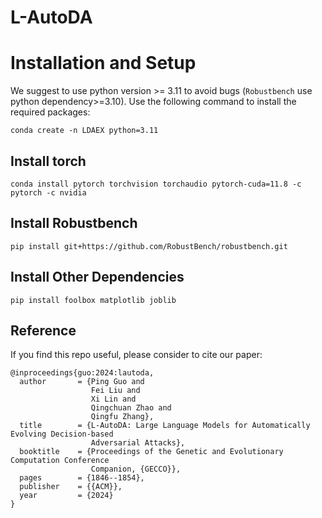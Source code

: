 # L-AutoDA

# Installation and Setup
We suggest to use python version >= 3.11 to avoid bugs (`Robustbench` use python dependency>=3.10). Use the following command to install the required packages:

```shell
conda create -n LDAEX python=3.11
```

## Install torch
```shell
conda install pytorch torchvision torchaudio pytorch-cuda=11.8 -c pytorch -c nvidia
```

## Install Robustbench
```shell
pip install git+https://github.com/RobustBench/robustbench.git
```

## Install Other Dependencies
```shell
pip install foolbox matplotlib joblib
```


## Reference
If you find this repo useful, please consider to cite our paper:

```
@inproceedings{guo:2024:lautoda,
  author       = {Ping Guo and
                  Fei Liu and
                  Xi Lin and
                  Qingchuan Zhao and
                  Qingfu Zhang},
  title        = {L-AutoDA: Large Language Models for Automatically Evolving Decision-based
                  Adversarial Attacks},
  booktitle    = {Proceedings of the Genetic and Evolutionary Computation Conference
                  Companion, {GECCO}},
  pages        = {1846--1854},
  publisher    = {{ACM}},
  year         = {2024}
}
```

